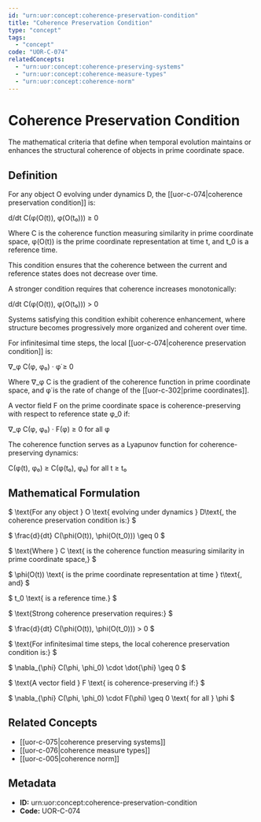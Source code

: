 ```yaml
---
id: "urn:uor:concept:coherence-preservation-condition"
title: "Coherence Preservation Condition"
type: "concept"
tags:
  - "concept"
code: "UOR-C-074"
relatedConcepts:
  - "urn:uor:concept:coherence-preserving-systems"
  - "urn:uor:concept:coherence-measure-types"
  - "urn:uor:concept:coherence-norm"
---
```


# Coherence Preservation Condition

The mathematical criteria that define when temporal evolution maintains or enhances the structural coherence of objects in prime coordinate space.

## Definition

For any object O evolving under dynamics D, the [[uor-c-074|coherence preservation condition]] is:

d/dt C(φ(O(t)), φ(O(t₀))) ≥ 0

Where C is the coherence function measuring similarity in prime coordinate space, φ(O(t)) is the prime coordinate representation at time t, and t_0 is a reference time.

This condition ensures that the coherence between the current and reference states does not decrease over time.

A stronger condition requires that coherence increases monotonically:

d/dt C(φ(O(t)), φ(O(t₀))) > 0

Systems satisfying this condition exhibit coherence enhancement, where structure becomes progressively more organized and coherent over time.

For infinitesimal time steps, the local [[uor-c-074|coherence preservation condition]] is:

∇_φ C(φ, φ₀) · φ̇ ≥ 0

Where ∇_φ C is the gradient of the coherence function in prime coordinate space, and φ̇ is the rate of change of the [[uor-c-302|prime coordinates]].

A vector field F on the prime coordinate space is coherence-preserving with respect to reference state φ_0 if:

∇_φ C(φ, φ₀) · F(φ) ≥ 0 for all φ

The coherence function serves as a Lyapunov function for coherence-preserving dynamics:

C(φ(t), φ₀) ≥ C(φ(t₀), φ₀) for all t ≥ t₀

## Mathematical Formulation

$
\text{For any object } O \text{ evolving under dynamics } D\text{, the coherence preservation condition is:}
$

$
\frac{d}{dt} C(\phi(O(t)), \phi(O(t_0))) \geq 0
$

$
\text{Where } C \text{ is the coherence function measuring similarity in prime coordinate space,}
$

$
\phi(O(t)) \text{ is the prime coordinate representation at time } t\text{, and}
$

$
t_0 \text{ is a reference time.}
$

$
\text{Strong coherence preservation requires:}
$

$
\frac{d}{dt} C(\phi(O(t)), \phi(O(t_0))) > 0
$

$
\text{For infinitesimal time steps, the local coherence preservation condition is:}
$

$
\nabla_{\phi} C(\phi, \phi_0) \cdot \dot{\phi} \geq 0
$

$
\text{A vector field } F \text{ is coherence-preserving if:}
$

$
\nabla_{\phi} C(\phi, \phi_0) \cdot F(\phi) \geq 0 \text{ for all } \phi
$

## Related Concepts

- [[uor-c-075|coherence preserving systems]]
- [[uor-c-076|coherence measure types]]
- [[uor-c-005|coherence norm]]

## Metadata

- **ID:** urn:uor:concept:coherence-preservation-condition
- **Code:** UOR-C-074
